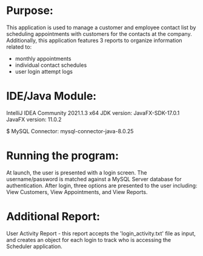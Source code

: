# Purpose:
This application is used to manage a customer and employee contact list by scheduling appointments with customers for the contacts at the company. 
Additionally, this application features 3 reports to organize information related to: 
- monthly appointments
- individual contact schedules
- user login attempt logs


# IDE/Java Module: 
IntelliJ IDEA Community 2021.1.3 x64
JDK version: JavaFX-SDK-17.0.1
JavaFX version: 11.0.2
 
 
$ MySQL Connector: 
mysql-connector-java-8.0.25


# Running the program:
At launch, the user is presented with a login screen. The username/password is matched against
a MySQL Server database for authentication. After login, three options are presented to the user including:
View Customers, View Appointments, and View Reports.


# Additional Report:
User Activity Report - this report accepts the 'login_activity.txt' file as input,
and creates an object for each login to track who is accessing the Scheduler application.
